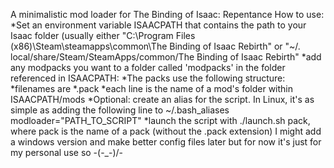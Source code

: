 A minimalistic mod loader for The Binding of Isaac: Repentance
How to use:
*Set an environment variable ISAACPATH that contains the path to your Isaac folder (usually either "C:\Program Files (x86)\Steam\steamapps\common\The Binding of Isaac Rebirth" or "~/. local/share/Steam/SteamApps/common/The Binding of Isaac Rebirth"
*add any modpacks you want to a folder called 'modpacks' in the folder referenced in ISAACPATH:
  *The packs use the following structure:
    *filenames are *.pack
    *each line is the name of a mod's folder within ISAACPATH/mods
*Optional: create an alias for the script. In Linux, it's as simple as adding the following line to ~/.bash_aliases
modloader="PATH_TO_SCRIPT"
*launch the script with ./launch.sh pack, where pack is the name of a pack (without the .pack extension)
I might add a windows version and make better config files later but for now it's just for my personal use so -\(-_-)/-
